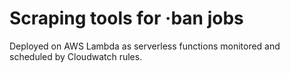 # Scraping tools for ·ban jobs

Deployed on AWS Lambda as serverless functions monitored and scheduled by Cloudwatch rules.